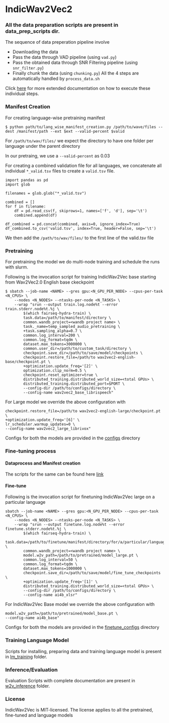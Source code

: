 # IndicWav2Vec2

### All the data preparation scripts are present in data_prep_scripts dir. 
The sequence of data preperation pipeline involve
- Downloading the data 
- Pass the data through VAD pipeline (using ```vad.py```)
- Pass the obtained data through SNR Filtering pipeline (using ```snr_filter.py```)
- Finally chunk the data (using ```chunking.py```)
All the 4 steps are automatically handled by ```process_data.sh```

Click [here](https://github.com/AI4Bharat/indic-wav2vec2/tree/main/data_prep_scripts) for more extended documentation on how to execute these individual steps.

### Manifest Creation

For creating language-wise pretraining manifest
``` shell script
$ python path/to/lang_wise_manifest_creation.py /path/to/wave/files --dest /manifest/path --ext $ext --valid-percent $valid
```

For ```/path/to/wav/files/``` we expect the directory to have one folder per language under the parent directory

In our pretraing, we use a ```--valid-percent``` as 0.03

For creating a combined validation file for all languages, we concatenate all individual ```*_valid.tsv``` files to create a ```valid.tsv``` file.

```
import pandas as pd
import glob

filenames = glob.glob("*_valid.tsv")

combined = []
for f in filename:
    df = pd.read_csv(f, skiprows=1, names=['f', 'd'], sep='\t')
    combined.append(df)

df_combined = pd.concat(combined, axis=0, ignore_index=True)
df_combined.to_csv('valid.tsv', index=True, header=False, sep='\t')
```

We then add the ```/path/to/wav/files/```  to the first line of the valid.tsv file

### Pretraining

For pretraining the model we do multi-node training and schedule the runs with slurm.

Following is the invocation script for training IndicWav2Vec base starting from Wav2Vec2.0 English base ckeckpoint
``` shell script
$ sbatch --job-name <NAME> --gres gpu:<N_GPU_PER_NODE> --cpus-per-task <N_CPUS> \
    --nodes <N_NODES> --ntasks-per-node <N_TASKS> \
    --wrap "srun --output train.log.node%t --error train.stderr.node%t.%j \
        $(which fairseq-hydra-train) \
        task.data=/path/to/manifest/directory \
        common.wandb_project=<wandb project name> \
        task._name=temp_sampled_audio_pretraining \
        +task.sampling_alpha=0.7 \
        common.log_interval=200 \
        common.log_format=tqdm \
        dataset.max_tokens=3000000 \
        common.user_dir=/path/to/custom_task/directory \
        checkpoint.save_dir=/path/to/save/model/checkpoints \
        checkpoint.restore_file=/path/to wav2vec2-english-base/checkpoint.pt \
        +optimization.update_freq='[2]' \
        optimization.clip_norm=0.5 \
        checkpoint.reset_optimizer=true \
        distributed_training.distributed_world_size=<total GPUs> \
        distributed_training.distributed_port=$PORT \
        --config-dir /path/to/configs/directory \
        --config-name wav2vec2_base_librispeech"
```

For Large model we override the above configuration with 
```
checkpoint.restore_file=/path/to wav2vec2-english-large/checkpoint.pt \
+optimization.update_freq='[6]' \
lr_scheduler.warmup_updates=0 \
--config-name wav2vec2_large_librivox"
```

Configs for both the models are provided in the [configs](https://github.com/AI4Bharat/indic-wav2vec2/tree/main/configs) directory

### Fine-tuning process

#### Dataprocess and Manifest creation
The scripts for the same can be found here [link](https://github.com/AI4Bharat/indic-wav2vec2/blob/main/data_prep_scripts/ft_scripts)
#### Fine-tune

Following is the invocation script for finetuning IndicWav2Vec large on a particular language
    
```
sbatch --job-name <NAME> --gres gpu:<N_GPU_PER_NODE> --cpus-per-task <N_CPUS> \
    --nodes <N_NODES> --ntasks-per-node <N_TASKS> \
    --wrap "srun --output finetune.log.node%t --error finetune.stderr.node%t.%j \
        $(which fairseq-hydra-train) \
        task.data=/path/to/finetune/manifest/directory/for/a/particular/language \
        common.wandb_project=<wandb project name> \
        model.w2v_path=/path/to/pretrained/model_large.pt \
        common.log_interval=50 \
        common.log_format=tqdm \
        dataset.max_tokens=1000000 \
        checkpoint.save_dir=/path/to/save/model/fine_tune_checkpoints \
        +optimization.update_freq='[1]' \
        distributed_training.distributed_world_size=<total GPUs> \
        --config-dir /path/to/configs/directory \
        --config-name ai4b_xlsr"
```

For IndicWav2Vec Base model we override the above configuration with 
```
model.w2v_path=/path/to/pretrained/model_base.pt \
--config-name ai4b_base"
```

Configs for both the models are provided in the [finetune_configs](https://github.com/AI4Bharat/indic-wav2vec2/tree/main/finetune_configs) directory

### Training Language Model

Scripts for installing, preparing data and training language model is present in [lm_training](https://github.com/AI4Bharat/indic-wav2vec2/tree/main/lm_training) folder.

### Inference/Evaluation

Evaluation Scripts with complete documentation are present in [w2v_inference](https://github.com/AI4Bharat/indic-wav2vec2/tree/main/w2v_inference) folder.

### License

IndicWav2Vec is MIT-licensed. The license applies to all the pretrained, fine-tuned and language models

